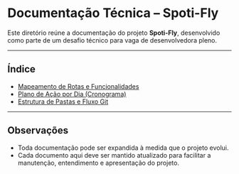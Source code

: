 # Documentação Técnica – Spoti-Fly

Este diretório reúne a documentação do projeto **Spoti-Fly**, desenvolvido como parte de um desafio técnico para vaga de desenvolvedora pleno.

---

## Índice

- [Mapeamento de Rotas e Funcionalidades](./mapeamento-de-rotas.md)
- [Plano de Ação por Dia (Cronograma)](./cronograma.md)
- [Estrutura de Pastas e Fluxo Git](./estrutura.md)

---

## Observações

- Toda documentação pode ser expandida à medida que o projeto evolui.
- Cada documento aqui deve ser mantido atualizado para facilitar a manutenção, entendimento e apresentação do projeto.
